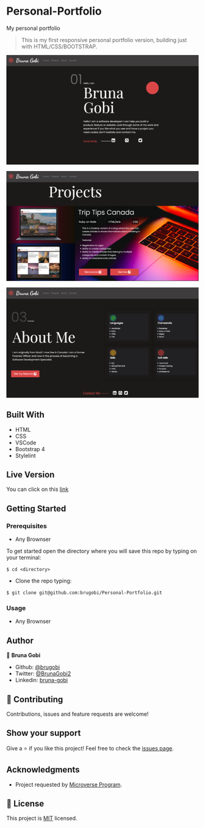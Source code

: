 # Personal-Portfolio
My personal portfolio 

> This is my first responsive personal portfolio version, building just with HTML/CSS/BOOTSTRAP.

![home_page](./assets/images/home.png)

![home_page](./assets/images/projects.png)

![home_page](./assets/images/about.png)


## Built With

- HTML
- CSS
- VSCode
- Bootstrap 4
- Stylelint

## Live Version


You can click on this [link]()


## Getting Started


### Prerequisites

- Any Brownser

To get started open the directory where you will save this repo by typing on your terminal:

```
$ cd <directory>
```

- Clone the repo typing:

```
$ git clone git@github.com:brugobi/Personal-Portfolio.git

```

### Usage

- Any Brownser

## Author

👤 **Bruna Gobi**

- Github: [@brugobi](https://github.com/brugobi)
- Twitter: [@BrunaGobi2](https://twitter.com/BrunaGobi2)
- Linkedin: [bruna-gobi](https://www.linkedin.com/in/bruna-gobi/)

## 🤝 Contributing

Contributions, issues and feature requests are welcome!

## Show your support

Give a ⭐️ if you like this project!
Feel free to check the [issues page](issues/).

## Acknowledgments

- Project requested by [Microverse Program](https://www.microverse.org/).

## 📝 License

This project is [MIT](lic.url) licensed.

